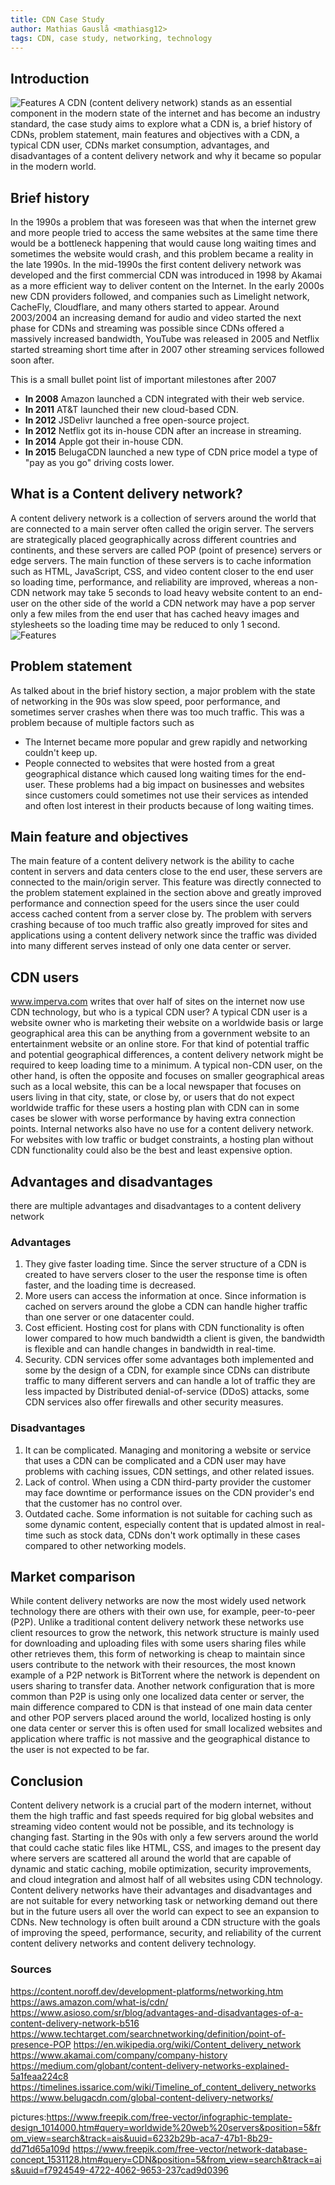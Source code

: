 ```yaml
---
title: CDN Case Study
author: Mathias Gauslå <mathiasg12>
tags: CDN, case study, networking, technology
---
```


## Introduction

![Features](~/assets/CDN/4084.jpg)
A CDN (content delivery network) stands as an essential component in the modern state of the internet and has become an industry standard, the case study aims to explore what a CDN is, a brief history of CDNs, problem statement, main features and objectives with a CDN, a typical CDN user, CDNs market consumption, advantages, and disadvantages of a content delivery network and why it became so popular in the modern world.

## Brief history

In the 1990s a problem that was foreseen was that when the internet grew and more people tried to access the same websites at the same time there would be a bottleneck happening that would cause long waiting times and sometimes the website would crash, and this problem became a reality in the late 1990s. In the mid-1990s the first content delivery network was developed and the first commercial CDN was introduced in 1998 by Akamai as a more efficient way to deliver content on the Internet. In the early 2000s new CDN providers followed, and companies such as Limelight network, CacheFly, Cloudflare, and many others started to appear. Around 2003/2004 an increasing demand for audio and video started the next phase for CDNs and streaming was possible since CDNs offered a massively increased bandwidth, YouTube was released in 2005 and Netflix started streaming short time after in 2007 other streaming services followed soon after.

This is a small bullet point list of important milestones after 2007

- **In 2008** Amazon launched a CDN integrated with their web service.
- **In 2011** AT&T launched their new cloud-based CDN.
- **In 2012** JSDelivr launched a free open-source project.
- **In 2012** Netflix got its in-house CDN after an increase in streaming.
- **In 2014** Apple got their in-house CDN.
- **In 2015** BelugaCDN launched a new type of CDN price model a type of "pay as you go" driving costs lower.

## What is a Content delivery network?

A content delivery network is a collection of servers around the world that are connected to a main server often called the origin server. The servers are strategically placed geographically across different countries and continents, and these servers are called POP (point of presence) servers or edge servers. The main function of these servers is to cache information such as HTML, JavaScript, CSS, and video content closer to the end user so loading time, performance, and reliability are improved, whereas a non-CDN network may take 5 seconds to load heavy website content to an end-user on the other side of the world a CDN network may have a pop server only a few miles from the end user that has cached heavy images and stylesheets so the loading time may be reduced to only 1 second.
![Features](~/assets/CDN/OJ8XXP0.jpg)

## Problem statement

As talked about in the brief history section, a major problem with the state of networking in the 90s was slow speed, poor performance, and sometimes server crashes when there was too much traffic. This was a problem because of multiple factors such as

- The Internet became more popular and grew rapidly and networking couldn't keep up.
- People connected to websites that were hosted from a great geographical distance which caused long waiting times for the end-user.
  These problems had a big impact on businesses and websites since customers could sometimes not use their services as intended and often lost interest in their products because of long waiting times.

## Main feature and objectives

The main feature of a content delivery network is the ability to cache content in servers and data centers close to the end user, these servers are connected to the main/origin server. This feature was directly connected to the problem statement explained in the section above and greatly improved performance and connection speed for the users since the user could access cached content from a server close by. The problem with servers crashing because of too much traffic also greatly improved for sites and applications using a content delivery network since the traffic was divided into many different serves instead of only one data center or server.

## CDN users

www.imperva.com writes that over half of sites on the internet now use CDN technology, but who is a typical CDN user? A typical CDN user is a website owner who is marketing their website on a worldwide basis or large geographical area this can be anything from a government website to an entertainment website or an online store. For that kind of potential traffic and potential geographical differences, a content delivery network might be required to keep loading time to a minimum. A typical non-CDN user, on the other hand, is often the opposite and focuses on smaller geographical areas such as a local website, this can be a local newspaper that focuses on users living in that city, state, or close by, or users that do not expect worldwide traffic for these users a hosting plan with CDN can in some cases be slower with worse performance by having extra connection points. Internal networks also have no use for a content delivery network. For websites with low traffic or budget constraints, a hosting plan without CDN functionality could also be the best and least expensive option.

## Advantages and disadvantages

there are multiple advantages and disadvantages to a content delivery network

### Advantages

1. They give faster loading time. Since the server structure of a CDN is created to have servers closer to the user the response time is often faster, and the loading time is decreased.
2. More users can access the information at once. Since information is cached on servers around the globe a CDN can handle higher traffic than one server or one datacenter could.
3. Cost efficient. Hosting cost for plans with CDN functionality is often lower compared to how much bandwidth a client is given, the bandwidth is flexible and can handle changes in bandwidth in real-time.
4. Security. CDN services offer some advantages both implemented and some by the design of a CDN, for example since CDNs can distribute traffic to many different servers and can handle a lot of traffic they are less impacted by Distributed denial-of-service (DDoS) attacks, some CDN services also offer firewalls and other security measures.

### Disadvantages

1. It can be complicated. Managing and monitoring a website or service that uses a CDN can be complicated and a CDN user may have problems with caching issues, CDN settings, and other related issues.
2. Lack of control. When using a CDN third-party provider the customer may face downtime or performance issues on the CDN provider's end that the customer has no control over.
3. Outdated cache. Some information is not suitable for caching such as some dynamic content, especially content that is updated almost in real-time such as stock data, CDNs don't work optimally in these cases compared to other networking models.

## Market comparison

While content delivery networks are now the most widely used network technology there are others with their own use, for example, peer-to-peer (P2P). Unlike a traditional content delivery network these networks use client resources to grow the network, this network structure is mainly used for downloading and uploading files with some users sharing files while other retrieves them, this form of networking is cheap to maintain since users contribute to the network with their resources, the most known example of a P2P network is BitTorrent where the network is dependent on users sharing to transfer data. Another network configuration that is more common than P2P is using only one localized data center or server, the main difference compared to CDN is that instead of one main data center and other POP servers placed around the world, localized hosting is only one data center or server this is often used for small localized websites and application where traffic is not massive and the geographical distance to the user is not expected to be far.

## Conclusion

Content delivery network is a crucial part of the modern internet, without them the high traffic and fast speeds required for big global websites and streaming video content would not be possible, and its technology is changing fast. Starting in the 90s with only a few servers around the world that could cache static files like HTML, CSS, and images to the present day where servers are scattered all around the world that are capable of dynamic and static caching, mobile optimization, security improvements, and cloud integration and almost half of all websites using CDN technology. Content delivery networks have their advantages and disadvantages and are not suitable for every networking task or networking demand out there but in the future users all over the world can expect to see an expansion to CDNs. New technology is often built around a CDN structure with the goals of improving the speed, performance, security, and reliability of the current content delivery networks and content delivery technology.

### Sources

https://content.noroff.dev/development-platforms/networking.htm
https://aws.amazon.com/what-is/cdn/
https://www.asioso.com/sr/blog/advantages-and-disadvantages-of-a-content-delivery-network-b516
https://www.techtarget.com/searchnetworking/definition/point-of-presence-POP
https://en.wikipedia.org/wiki/Content_delivery_network
https://www.akamai.com/company/company-history
https://medium.com/globant/content-delivery-networks-explained-5a1feaa224c8
https://timelines.issarice.com/wiki/Timeline_of_content_delivery_networks
https://www.belugacdn.com/global-content-delivery-networks/

pictures:https://www.freepik.com/free-vector/infographic-template-design_1014000.htm#query=worldwide%20web%20servers&position=5&from_view=search&track=ais&uuid=6232b29b-aca7-47b1-8b29-dd71d65a109d
https://www.freepik.com/free-vector/network-database-concept_1531128.htm#query=CDN&position=5&from_view=search&track=ais&uuid=f7924549-4722-4062-9653-237cad9d0396

